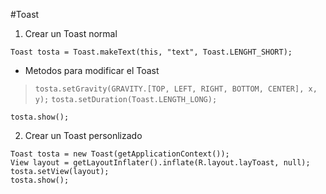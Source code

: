  #Toast
1) Crear un Toast normal
```
Toast tosta = Toast.makeText(this, "text", Toast.LENGHT_SHORT);
```
- Metodos para modificar el Toast

> `tosta.setGravity(GRAVITY.[TOP, LEFT, RIGHT, BOTTOM, CENTER], x, y);`
> `tosta.setDuration(Toast.LENGTH_LONG);`
```
tosta.show();
```

2) Crear un Toast personlizado
```
Toast tosta = new Toast(getApplicationContext());
View layout = getLayoutInflater().inflate(R.layout.layToast, null);
tosta.setView(layout);
tosta.show();
```
